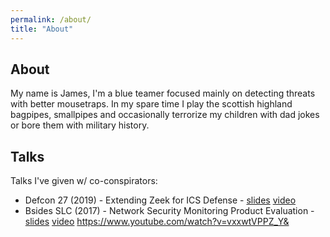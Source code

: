 ```yaml
---
permalink: /about/
title: "About"
---
```


## About

My name is James, I'm a blue teamer focused mainly on detecting threats with better mousetraps. In my spare time I play the scottish highland bagpipes, smallpipes and occasionally terrorize my children with dad jokes or bore them with military history.

## Talks

Talks I've given w/ co-conspirators:

* Defcon 27 (2019) - Extending Zeek for ICS Defense - [slides](https://www.slideshare.net/JamesDickenson1/extending-zeek-for-ics-defense) [video](https://www.youtube.com/watch?v=hM6pa_aW0f4)
* Bsides SLC (2017) - Network Security Monitoring Product Evaluation - [slides](https://www.slideshare.net/JamesDickenson1/extending-zeek-for-ics-defense) [video](https://www.youtube.com/watch?v=vxxwtVPPZ_Y&) https://www.youtube.com/watch?v=vxxwtVPPZ_Y&